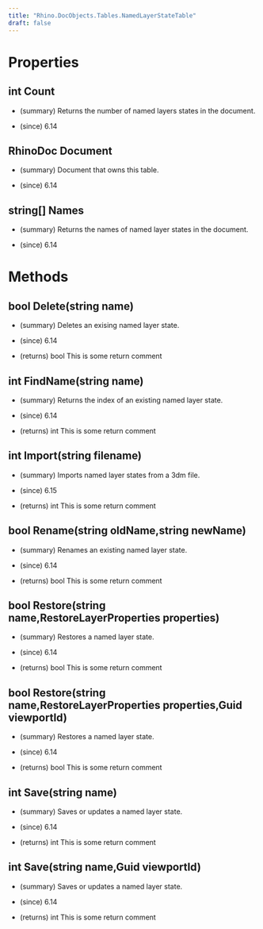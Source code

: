 ```yaml
---
title: "Rhino.DocObjects.Tables.NamedLayerStateTable"
draft: false
---
```


# Properties
## int Count
- (summary) 
     Returns the number of named layers states in the document.
     
- (since) 6.14
## RhinoDoc Document
- (summary) 
     Document that owns this table.
     
- (since) 6.14
## string[] Names
- (summary) 
     Returns the names of named layer states in the document.
     
- (since) 6.14
# Methods
## bool Delete(string name)
- (summary) 
     Deletes an exising named layer state.
     
- (since) 6.14
- (returns) bool This is some return comment
## int FindName(string name)
- (summary) 
     Returns the index of an existing named layer state.
     
- (since) 6.14
- (returns) int This is some return comment
## int Import(string filename)
- (summary) 
     Imports named layer states from a 3dm file.
     
- (since) 6.15
- (returns) int This is some return comment
## bool Rename(string oldName,string newName)
- (summary) 
     Renames an existing named layer state.
     
- (since) 6.14
- (returns) bool This is some return comment
## bool Restore(string name,RestoreLayerProperties properties)
- (summary) 
     Restores a named layer state.
     
- (since) 6.14
- (returns) bool This is some return comment
## bool Restore(string name,RestoreLayerProperties properties,Guid viewportId)
- (summary) 
     Restores a named layer state.
     
- (since) 6.14
- (returns) bool This is some return comment
## int Save(string name)
- (summary) 
     Saves or updates a named layer state. 
     
- (since) 6.14
- (returns) int This is some return comment
## int Save(string name,Guid viewportId)
- (summary) 
     Saves or updates a named layer state. 
     
- (since) 6.14
- (returns) int This is some return comment
